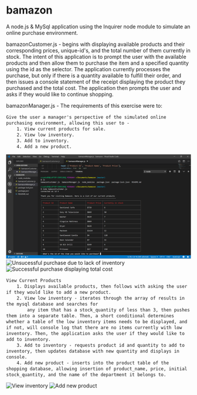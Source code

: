 # bamazon

A node.js & MySql application using the Inquirer node module to simulate an online purchase environment.


bamazonCustomer.js - begins with displaying available products and their corresponding prices, unique-id's, and the total number of them currently in stock. The intent of this application is to prompt the user with the available products and then allow them to purchase the item and a specified quantity using the id as the selector. The application currently processes the purchase, but only if there is a quantity available to fulfill their order, and then issues a console statement of the receipt displaying the product they purchased and the total cost. The application then prompts the user and asks if they would like to continue shopping.

bamazonManager.js - The requirements of this exercise were to:

    Give the user a manager's perspective of the simulated online purchasing environment, allowing this user to - 
        1. View current products for sale. 
        2. View low inventory.
        3. Add to inventory. 
        4. Add a new product.

![Customer Start with Table](/screenshots/customerViewStart.png)
![Unsucessful purchase due to lack of inventory](/screenshots/purchaseUnsuccessful)
![Successful purchase displaying total cost](/screenshots/purchaseSuccessful)

    View Current Products
        1. Displays available products, then follows with asking the user if they would like to add a new product.
        2. View low inventory - iterates through the array of results in the mysql database and searches for 
            any item that has a stock_quantity of less than 3, then pushes them into a separate table. Then, a short conditional determines whether a table of the low inventory items needs to be displayed, and if not, will console log that there are no items currently with low inventory. Then, the application asks the user if they would like to add to inventory.
        3. Add to inventory - requests product id and quantity to add to inventory, then updates database with new quantity and displays in console.
        4. Add new product - inserts into the product table of the shopping database, allowing insertion of product_name, price, initial stock_quantity, and the name of the department it belongs to.





![View inventory](/screenshots/viewLow)
![Add new product](/screenshots/addNew)

